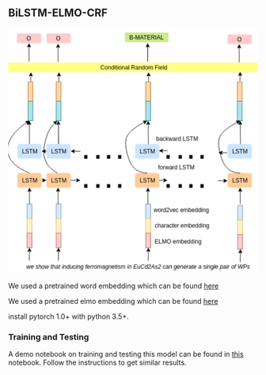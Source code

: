 ## BiLSTM-ELMO-CRF

![BiLSTM-ELMO-CRF structure](https://github.com/TeamMatSciE/MatSciE/blob/main/bilstm_elmo_crf/photos/bilstm-elmo-crf.PNG)

We used a pretrained word embedding which can be found [here](https://github.com/olivettigroup/materials-word-embeddings)

We used a pretrained elmo embedding which can be found [here](https://figshare.com/s/ec677e7db3cf2b7db4bf)

install pytorch 1.0+ with python 3.5+.

### Training and Testing
A demo notebook on training and testing this model can be found in [this](https://github.com/TeamMatSciE/MatSciE/blob/main/bilstm_elmo_crf/demo.ipynb) notebook. Follow the instructions to get similar results.
